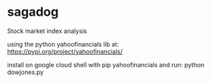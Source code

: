 # sagadog
Stock market index analysis

using the python yahoofinancials lib at: https://pypi.org/project/yahoofinancials/

install on google cloud shell with pip yahoofinancials and run: python dowjones.py
